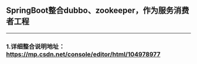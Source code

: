 ## SpringBoot整合dubbo、zookeeper，作为服务消费者工程

------

### 1.详细整合说明地址：https://mp.csdn.net/console/editor/html/104978977
